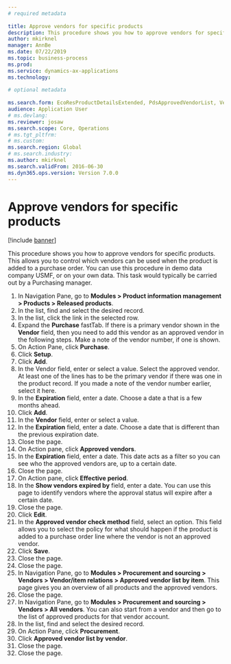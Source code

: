 ```yaml
--- 
# required metadata 
 
title: Approve vendors for specific products
description: This procedure shows you how to approve vendors for specific products. 
author: mkirknel
manager: AnnBe 
ms.date: 07/22/2019
ms.topic: business-process 
ms.prod:  
ms.service: dynamics-ax-applications 
ms.technology:  
 
# optional metadata 
 
ms.search.form: EcoResProductDetailsExtended, PdsApprovedVendorList, VendTable   
audience: Application User 
# ms.devlang:  
ms.reviewer: josaw
ms.search.scope: Core, Operations 
# ms.tgt_pltfrm:  
# ms.custom:  
ms.search.region: Global
# ms.search.industry: 
ms.author: mkirknel
ms.search.validFrom: 2016-06-30 
ms.dyn365.ops.version: Version 7.0.0 
---
```

# Approve vendors for specific products

[!include [banner](../../includes/banner.md)]

This procedure shows you how to approve vendors for specific products. This allows you to control which vendors can be used when the product is added to a purchase order. You can use this procedure in demo data company USMF, or on your own data. This task would typically be carried out by a Purchasing manager.

1. In Navigation Pane, go to **Modules > Product information management > Products > Released products**.
2. In the list, find and select the desired record.
3. In the list, click the link in the selected row.
4. Expand the **Purchase** fastTab. If there is a primary vendor shown in the **Vendor** field, then you need to add this vendor as an approved vendor in the following steps. Make a note of the vendor number, if one is shown.  
5. On Action Pane, click **Purchase**.
6. Click **Setup**.
7. Click **Add**.
8. In the Vendor field, enter or select a value. Select the approved vendor. At least one of the lines has to be the primary vendor if there was one in the product record. If you made a note of the vendor number earlier, select it here.  
9. In the **Expiration** field, enter a date. Choose a date a that is a few months ahead.  
10. Click **Add**.
11. In the **Vendor** field, enter or select a value.
12. In the **Expiration** field, enter a date. Choose a date that is different than the previous expiration date.  
13. Close the page.
14. On Action pane, click **Approved vendors**.
15. In the **Expiration** field, enter a date. This date acts as a filter so you can see who the approved vendors are, up to a certain date.  
16. Close the page.
17. On Action pane, click **Effective period**.
18. In the **Show vendors expired by** field, enter a date. You can use this page to identify vendors where the approval status will expire after a certain date.  
19. Close the page.
20. Click **Edit**.
21. In the **Approved vendor check method** field, select an option. This field allows you to select the policy for what should happen if the product is added to a purchase order line where the vendor is not an approved vendor.  
22. Click **Save**.
23. Close the page.
24. Close the page.
25. In Navigation Pane, go to **Modules > Procurement and sourcing > Vendors > Vendor/item relations > Approved vendor list by item**. This page gives you an overview of all products and the approved vendors.  
26. Close the page.
27. In Navigation Pane, go to **Modules > Procurement and sourcing > Vendors > All vendors**. You can also start from a vendor and then go to the list of approved products for that vendor account.  
28. In the list, find and select the desired record.
29. On Action Pane, click **Procurement**.
30. Click **Approved vendor list by vendor**.
31. Close the page.
32. Close the page.


